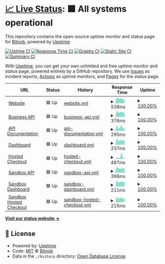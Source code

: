 # [📈 Live Status](https://bitnob.github.io/uptime): <!--live status--> **🟩 All systems operational**

This repository contains the open-source uptime monitor and status page for [Bitnob](https://bitnob.com), powered by [Upptime](https://github.com/upptime/upptime).

[![Uptime CI](https://github.com/bitnob/uptime/workflows/Uptime%20CI/badge.svg)](https://github.com/bitnob/uptime/actions?query=workflow%3A%22Uptime+CI%22)
[![Response Time CI](https://github.com/bitnob/uptime/workflows/Response%20Time%20CI/badge.svg)](https://github.com/bitnob/uptime/actions?query=workflow%3A%22Response+Time+CI%22)
[![Graphs CI](https://github.com/bitnob/uptime/workflows/Graphs%20CI/badge.svg)](https://github.com/bitnob/uptime/actions?query=workflow%3A%22Graphs+CI%22)
[![Static Site CI](https://github.com/bitnob/uptime/workflows/Static%20Site%20CI/badge.svg)](https://github.com/bitnob/uptime/actions?query=workflow%3A%22Static+Site+CI%22)
[![Summary CI](https://github.com/bitnob/uptime/workflows/Summary%20CI/badge.svg)](https://github.com/bitnob/uptime/actions?query=workflow%3A%22Summary+CI%22)

With [Upptime](https://upptime.js.org), you can get your own unlimited and free uptime monitor and status page, powered entirely by a GitHub repository. We use [Issues](https://github.com/bitnob/uptime/issues) as incident reports, [Actions](https://github.com/bitnob/uptime/actions) as uptime monitors, and [Pages](https://bitnob.github.io/uptime) for the status page.

<!--start: status pages-->
<!-- This summary is generated by Upptime (https://github.com/upptime/upptime) -->
<!-- Do not edit this manually, your changes will be overwritten -->
<!-- prettier-ignore -->
| URL | Status | History | Response Time | Uptime |
| --- | ------ | ------- | ------------- | ------ |
| <img alt="" src="https://favicons.githubusercontent.com/bitnob.com" height="13"> [Website](https://bitnob.com) | 🟩 Up | [website.yml](https://github.com/bitnob/uptime/commits/HEAD/history/website.yml) | <details><summary><img alt="Response time graph" src="./graphs/website/response-time-week.png" height="20"> 538ms</summary><br><a href="https://status.bitnob.com/history/website"><img alt="Response time 688" src="https://img.shields.io/endpoint?url=https%3A%2F%2Fraw.githubusercontent.com%2Fbitnob%2Fuptime%2FHEAD%2Fapi%2Fwebsite%2Fresponse-time.json"></a><br><a href="https://status.bitnob.com/history/website"><img alt="24-hour response time 473" src="https://img.shields.io/endpoint?url=https%3A%2F%2Fraw.githubusercontent.com%2Fbitnob%2Fuptime%2FHEAD%2Fapi%2Fwebsite%2Fresponse-time-day.json"></a><br><a href="https://status.bitnob.com/history/website"><img alt="7-day response time 538" src="https://img.shields.io/endpoint?url=https%3A%2F%2Fraw.githubusercontent.com%2Fbitnob%2Fuptime%2FHEAD%2Fapi%2Fwebsite%2Fresponse-time-week.json"></a><br><a href="https://status.bitnob.com/history/website"><img alt="30-day response time 670" src="https://img.shields.io/endpoint?url=https%3A%2F%2Fraw.githubusercontent.com%2Fbitnob%2Fuptime%2FHEAD%2Fapi%2Fwebsite%2Fresponse-time-month.json"></a><br><a href="https://status.bitnob.com/history/website"><img alt="1-year response time 688" src="https://img.shields.io/endpoint?url=https%3A%2F%2Fraw.githubusercontent.com%2Fbitnob%2Fuptime%2FHEAD%2Fapi%2Fwebsite%2Fresponse-time-year.json"></a></details> | <details><summary><a href="https://status.bitnob.com/history/website">100.00%</a></summary><a href="https://status.bitnob.com/history/website"><img alt="All-time uptime 98.35%" src="https://img.shields.io/endpoint?url=https%3A%2F%2Fraw.githubusercontent.com%2Fbitnob%2Fuptime%2FHEAD%2Fapi%2Fwebsite%2Fuptime.json"></a><br><a href="https://status.bitnob.com/history/website"><img alt="24-hour uptime 100.00%" src="https://img.shields.io/endpoint?url=https%3A%2F%2Fraw.githubusercontent.com%2Fbitnob%2Fuptime%2FHEAD%2Fapi%2Fwebsite%2Fuptime-day.json"></a><br><a href="https://status.bitnob.com/history/website"><img alt="7-day uptime 100.00%" src="https://img.shields.io/endpoint?url=https%3A%2F%2Fraw.githubusercontent.com%2Fbitnob%2Fuptime%2FHEAD%2Fapi%2Fwebsite%2Fuptime-week.json"></a><br><a href="https://status.bitnob.com/history/website"><img alt="30-day uptime 100.00%" src="https://img.shields.io/endpoint?url=https%3A%2F%2Fraw.githubusercontent.com%2Fbitnob%2Fuptime%2FHEAD%2Fapi%2Fwebsite%2Fuptime-month.json"></a><br><a href="https://status.bitnob.com/history/website"><img alt="1-year uptime 98.35%" src="https://img.shields.io/endpoint?url=https%3A%2F%2Fraw.githubusercontent.com%2Fbitnob%2Fuptime%2FHEAD%2Fapi%2Fwebsite%2Fuptime-year.json"></a></details>
| <img alt="" src="https://favicons.githubusercontent.com/api.bitnob.co" height="13"> [Business API](https://api.bitnob.co/health) | 🟩 Up | [business-api.yml](https://github.com/bitnob/uptime/commits/HEAD/history/business-api.yml) | <details><summary><img alt="Response time graph" src="./graphs/business-api/response-time-week.png" height="20"> 376ms</summary><br><a href="https://status.bitnob.com/history/business-api"><img alt="Response time 473" src="https://img.shields.io/endpoint?url=https%3A%2F%2Fraw.githubusercontent.com%2Fbitnob%2Fuptime%2FHEAD%2Fapi%2Fbusiness-api%2Fresponse-time.json"></a><br><a href="https://status.bitnob.com/history/business-api"><img alt="24-hour response time 352" src="https://img.shields.io/endpoint?url=https%3A%2F%2Fraw.githubusercontent.com%2Fbitnob%2Fuptime%2FHEAD%2Fapi%2Fbusiness-api%2Fresponse-time-day.json"></a><br><a href="https://status.bitnob.com/history/business-api"><img alt="7-day response time 376" src="https://img.shields.io/endpoint?url=https%3A%2F%2Fraw.githubusercontent.com%2Fbitnob%2Fuptime%2FHEAD%2Fapi%2Fbusiness-api%2Fresponse-time-week.json"></a><br><a href="https://status.bitnob.com/history/business-api"><img alt="30-day response time 456" src="https://img.shields.io/endpoint?url=https%3A%2F%2Fraw.githubusercontent.com%2Fbitnob%2Fuptime%2FHEAD%2Fapi%2Fbusiness-api%2Fresponse-time-month.json"></a><br><a href="https://status.bitnob.com/history/business-api"><img alt="1-year response time 473" src="https://img.shields.io/endpoint?url=https%3A%2F%2Fraw.githubusercontent.com%2Fbitnob%2Fuptime%2FHEAD%2Fapi%2Fbusiness-api%2Fresponse-time-year.json"></a></details> | <details><summary><a href="https://status.bitnob.com/history/business-api">100.00%</a></summary><a href="https://status.bitnob.com/history/business-api"><img alt="All-time uptime 99.93%" src="https://img.shields.io/endpoint?url=https%3A%2F%2Fraw.githubusercontent.com%2Fbitnob%2Fuptime%2FHEAD%2Fapi%2Fbusiness-api%2Fuptime.json"></a><br><a href="https://status.bitnob.com/history/business-api"><img alt="24-hour uptime 100.00%" src="https://img.shields.io/endpoint?url=https%3A%2F%2Fraw.githubusercontent.com%2Fbitnob%2Fuptime%2FHEAD%2Fapi%2Fbusiness-api%2Fuptime-day.json"></a><br><a href="https://status.bitnob.com/history/business-api"><img alt="7-day uptime 100.00%" src="https://img.shields.io/endpoint?url=https%3A%2F%2Fraw.githubusercontent.com%2Fbitnob%2Fuptime%2FHEAD%2Fapi%2Fbusiness-api%2Fuptime-week.json"></a><br><a href="https://status.bitnob.com/history/business-api"><img alt="30-day uptime 100.00%" src="https://img.shields.io/endpoint?url=https%3A%2F%2Fraw.githubusercontent.com%2Fbitnob%2Fuptime%2FHEAD%2Fapi%2Fbusiness-api%2Fuptime-month.json"></a><br><a href="https://status.bitnob.com/history/business-api"><img alt="1-year uptime 99.93%" src="https://img.shields.io/endpoint?url=https%3A%2F%2Fraw.githubusercontent.com%2Fbitnob%2Fuptime%2FHEAD%2Fapi%2Fbusiness-api%2Fuptime-year.json"></a></details>
| <img alt="" src="https://favicons.githubusercontent.com/docs.bitnob.com" height="13"> [API Documentation](https://docs.bitnob.com/docs) | 🟩 Up | [api-documentation.yml](https://github.com/bitnob/uptime/commits/HEAD/history/api-documentation.yml) | <details><summary><img alt="Response time graph" src="./graphs/api-documentation/response-time-week.png" height="20"> 295ms</summary><br><a href="https://status.bitnob.com/history/api-documentation"><img alt="Response time 441" src="https://img.shields.io/endpoint?url=https%3A%2F%2Fraw.githubusercontent.com%2Fbitnob%2Fuptime%2FHEAD%2Fapi%2Fapi-documentation%2Fresponse-time.json"></a><br><a href="https://status.bitnob.com/history/api-documentation"><img alt="24-hour response time 133" src="https://img.shields.io/endpoint?url=https%3A%2F%2Fraw.githubusercontent.com%2Fbitnob%2Fuptime%2FHEAD%2Fapi%2Fapi-documentation%2Fresponse-time-day.json"></a><br><a href="https://status.bitnob.com/history/api-documentation"><img alt="7-day response time 295" src="https://img.shields.io/endpoint?url=https%3A%2F%2Fraw.githubusercontent.com%2Fbitnob%2Fuptime%2FHEAD%2Fapi%2Fapi-documentation%2Fresponse-time-week.json"></a><br><a href="https://status.bitnob.com/history/api-documentation"><img alt="30-day response time 434" src="https://img.shields.io/endpoint?url=https%3A%2F%2Fraw.githubusercontent.com%2Fbitnob%2Fuptime%2FHEAD%2Fapi%2Fapi-documentation%2Fresponse-time-month.json"></a><br><a href="https://status.bitnob.com/history/api-documentation"><img alt="1-year response time 441" src="https://img.shields.io/endpoint?url=https%3A%2F%2Fraw.githubusercontent.com%2Fbitnob%2Fuptime%2FHEAD%2Fapi%2Fapi-documentation%2Fresponse-time-year.json"></a></details> | <details><summary><a href="https://status.bitnob.com/history/api-documentation">100.00%</a></summary><a href="https://status.bitnob.com/history/api-documentation"><img alt="All-time uptime 99.83%" src="https://img.shields.io/endpoint?url=https%3A%2F%2Fraw.githubusercontent.com%2Fbitnob%2Fuptime%2FHEAD%2Fapi%2Fapi-documentation%2Fuptime.json"></a><br><a href="https://status.bitnob.com/history/api-documentation"><img alt="24-hour uptime 100.00%" src="https://img.shields.io/endpoint?url=https%3A%2F%2Fraw.githubusercontent.com%2Fbitnob%2Fuptime%2FHEAD%2Fapi%2Fapi-documentation%2Fuptime-day.json"></a><br><a href="https://status.bitnob.com/history/api-documentation"><img alt="7-day uptime 100.00%" src="https://img.shields.io/endpoint?url=https%3A%2F%2Fraw.githubusercontent.com%2Fbitnob%2Fuptime%2FHEAD%2Fapi%2Fapi-documentation%2Fuptime-week.json"></a><br><a href="https://status.bitnob.com/history/api-documentation"><img alt="30-day uptime 100.00%" src="https://img.shields.io/endpoint?url=https%3A%2F%2Fraw.githubusercontent.com%2Fbitnob%2Fuptime%2FHEAD%2Fapi%2Fapi-documentation%2Fuptime-month.json"></a><br><a href="https://status.bitnob.com/history/api-documentation"><img alt="1-year uptime 99.83%" src="https://img.shields.io/endpoint?url=https%3A%2F%2Fraw.githubusercontent.com%2Fbitnob%2Fuptime%2FHEAD%2Fapi%2Fapi-documentation%2Fuptime-year.json"></a></details>
| <img alt="" src="https://favicons.githubusercontent.com/app.bitnob.co" height="13"> [Dashboard](https://app.bitnob.co) | 🟩 Up | [dashboard.yml](https://github.com/bitnob/uptime/commits/HEAD/history/dashboard.yml) | <details><summary><img alt="Response time graph" src="./graphs/dashboard/response-time-week.png" height="20"> 237ms</summary><br><a href="https://status.bitnob.com/history/dashboard"><img alt="Response time 516" src="https://img.shields.io/endpoint?url=https%3A%2F%2Fraw.githubusercontent.com%2Fbitnob%2Fuptime%2FHEAD%2Fapi%2Fdashboard%2Fresponse-time.json"></a><br><a href="https://status.bitnob.com/history/dashboard"><img alt="24-hour response time 208" src="https://img.shields.io/endpoint?url=https%3A%2F%2Fraw.githubusercontent.com%2Fbitnob%2Fuptime%2FHEAD%2Fapi%2Fdashboard%2Fresponse-time-day.json"></a><br><a href="https://status.bitnob.com/history/dashboard"><img alt="7-day response time 237" src="https://img.shields.io/endpoint?url=https%3A%2F%2Fraw.githubusercontent.com%2Fbitnob%2Fuptime%2FHEAD%2Fapi%2Fdashboard%2Fresponse-time-week.json"></a><br><a href="https://status.bitnob.com/history/dashboard"><img alt="30-day response time 340" src="https://img.shields.io/endpoint?url=https%3A%2F%2Fraw.githubusercontent.com%2Fbitnob%2Fuptime%2FHEAD%2Fapi%2Fdashboard%2Fresponse-time-month.json"></a><br><a href="https://status.bitnob.com/history/dashboard"><img alt="1-year response time 516" src="https://img.shields.io/endpoint?url=https%3A%2F%2Fraw.githubusercontent.com%2Fbitnob%2Fuptime%2FHEAD%2Fapi%2Fdashboard%2Fresponse-time-year.json"></a></details> | <details><summary><a href="https://status.bitnob.com/history/dashboard">100.00%</a></summary><a href="https://status.bitnob.com/history/dashboard"><img alt="All-time uptime 100.00%" src="https://img.shields.io/endpoint?url=https%3A%2F%2Fraw.githubusercontent.com%2Fbitnob%2Fuptime%2FHEAD%2Fapi%2Fdashboard%2Fuptime.json"></a><br><a href="https://status.bitnob.com/history/dashboard"><img alt="24-hour uptime 100.00%" src="https://img.shields.io/endpoint?url=https%3A%2F%2Fraw.githubusercontent.com%2Fbitnob%2Fuptime%2FHEAD%2Fapi%2Fdashboard%2Fuptime-day.json"></a><br><a href="https://status.bitnob.com/history/dashboard"><img alt="7-day uptime 100.00%" src="https://img.shields.io/endpoint?url=https%3A%2F%2Fraw.githubusercontent.com%2Fbitnob%2Fuptime%2FHEAD%2Fapi%2Fdashboard%2Fuptime-week.json"></a><br><a href="https://status.bitnob.com/history/dashboard"><img alt="30-day uptime 100.00%" src="https://img.shields.io/endpoint?url=https%3A%2F%2Fraw.githubusercontent.com%2Fbitnob%2Fuptime%2FHEAD%2Fapi%2Fdashboard%2Fuptime-month.json"></a><br><a href="https://status.bitnob.com/history/dashboard"><img alt="1-year uptime 100.00%" src="https://img.shields.io/endpoint?url=https%3A%2F%2Fraw.githubusercontent.com%2Fbitnob%2Fuptime%2FHEAD%2Fapi%2Fdashboard%2Fuptime-year.json"></a></details>
| <img alt="" src="https://favicons.githubusercontent.com/checkout.bitnob.co" height="13"> [Hosted Checkout](https://checkout.bitnob.co) | 🟩 Up | [hosted-checkout.yml](https://github.com/bitnob/uptime/commits/HEAD/history/hosted-checkout.yml) | <details><summary><img alt="Response time graph" src="./graphs/hosted-checkout/response-time-week.png" height="20"> 487ms</summary><br><a href="https://status.bitnob.com/history/hosted-checkout"><img alt="Response time 411" src="https://img.shields.io/endpoint?url=https%3A%2F%2Fraw.githubusercontent.com%2Fbitnob%2Fuptime%2FHEAD%2Fapi%2Fhosted-checkout%2Fresponse-time.json"></a><br><a href="https://status.bitnob.com/history/hosted-checkout"><img alt="24-hour response time 331" src="https://img.shields.io/endpoint?url=https%3A%2F%2Fraw.githubusercontent.com%2Fbitnob%2Fuptime%2FHEAD%2Fapi%2Fhosted-checkout%2Fresponse-time-day.json"></a><br><a href="https://status.bitnob.com/history/hosted-checkout"><img alt="7-day response time 487" src="https://img.shields.io/endpoint?url=https%3A%2F%2Fraw.githubusercontent.com%2Fbitnob%2Fuptime%2FHEAD%2Fapi%2Fhosted-checkout%2Fresponse-time-week.json"></a><br><a href="https://status.bitnob.com/history/hosted-checkout"><img alt="30-day response time 417" src="https://img.shields.io/endpoint?url=https%3A%2F%2Fraw.githubusercontent.com%2Fbitnob%2Fuptime%2FHEAD%2Fapi%2Fhosted-checkout%2Fresponse-time-month.json"></a><br><a href="https://status.bitnob.com/history/hosted-checkout"><img alt="1-year response time 411" src="https://img.shields.io/endpoint?url=https%3A%2F%2Fraw.githubusercontent.com%2Fbitnob%2Fuptime%2FHEAD%2Fapi%2Fhosted-checkout%2Fresponse-time-year.json"></a></details> | <details><summary><a href="https://status.bitnob.com/history/hosted-checkout">100.00%</a></summary><a href="https://status.bitnob.com/history/hosted-checkout"><img alt="All-time uptime 100.00%" src="https://img.shields.io/endpoint?url=https%3A%2F%2Fraw.githubusercontent.com%2Fbitnob%2Fuptime%2FHEAD%2Fapi%2Fhosted-checkout%2Fuptime.json"></a><br><a href="https://status.bitnob.com/history/hosted-checkout"><img alt="24-hour uptime 100.00%" src="https://img.shields.io/endpoint?url=https%3A%2F%2Fraw.githubusercontent.com%2Fbitnob%2Fuptime%2FHEAD%2Fapi%2Fhosted-checkout%2Fuptime-day.json"></a><br><a href="https://status.bitnob.com/history/hosted-checkout"><img alt="7-day uptime 100.00%" src="https://img.shields.io/endpoint?url=https%3A%2F%2Fraw.githubusercontent.com%2Fbitnob%2Fuptime%2FHEAD%2Fapi%2Fhosted-checkout%2Fuptime-week.json"></a><br><a href="https://status.bitnob.com/history/hosted-checkout"><img alt="30-day uptime 100.00%" src="https://img.shields.io/endpoint?url=https%3A%2F%2Fraw.githubusercontent.com%2Fbitnob%2Fuptime%2FHEAD%2Fapi%2Fhosted-checkout%2Fuptime-month.json"></a><br><a href="https://status.bitnob.com/history/hosted-checkout"><img alt="1-year uptime 100.00%" src="https://img.shields.io/endpoint?url=https%3A%2F%2Fraw.githubusercontent.com%2Fbitnob%2Fuptime%2FHEAD%2Fapi%2Fhosted-checkout%2Fuptime-year.json"></a></details>
| <img alt="" src="https://favicons.githubusercontent.com/sandboxapi.bitnob.co" height="13"> [Sandbox API](https://sandboxapi.bitnob.co/health) | 🟩 Up | [sandbox-api.yml](https://github.com/bitnob/uptime/commits/HEAD/history/sandbox-api.yml) | <details><summary><img alt="Response time graph" src="./graphs/sandbox-api/response-time-week.png" height="20"> 396ms</summary><br><a href="https://status.bitnob.com/history/sandbox-api"><img alt="Response time 498" src="https://img.shields.io/endpoint?url=https%3A%2F%2Fraw.githubusercontent.com%2Fbitnob%2Fuptime%2FHEAD%2Fapi%2Fsandbox-api%2Fresponse-time.json"></a><br><a href="https://status.bitnob.com/history/sandbox-api"><img alt="24-hour response time 340" src="https://img.shields.io/endpoint?url=https%3A%2F%2Fraw.githubusercontent.com%2Fbitnob%2Fuptime%2FHEAD%2Fapi%2Fsandbox-api%2Fresponse-time-day.json"></a><br><a href="https://status.bitnob.com/history/sandbox-api"><img alt="7-day response time 396" src="https://img.shields.io/endpoint?url=https%3A%2F%2Fraw.githubusercontent.com%2Fbitnob%2Fuptime%2FHEAD%2Fapi%2Fsandbox-api%2Fresponse-time-week.json"></a><br><a href="https://status.bitnob.com/history/sandbox-api"><img alt="30-day response time 456" src="https://img.shields.io/endpoint?url=https%3A%2F%2Fraw.githubusercontent.com%2Fbitnob%2Fuptime%2FHEAD%2Fapi%2Fsandbox-api%2Fresponse-time-month.json"></a><br><a href="https://status.bitnob.com/history/sandbox-api"><img alt="1-year response time 498" src="https://img.shields.io/endpoint?url=https%3A%2F%2Fraw.githubusercontent.com%2Fbitnob%2Fuptime%2FHEAD%2Fapi%2Fsandbox-api%2Fresponse-time-year.json"></a></details> | <details><summary><a href="https://status.bitnob.com/history/sandbox-api">100.00%</a></summary><a href="https://status.bitnob.com/history/sandbox-api"><img alt="All-time uptime 99.99%" src="https://img.shields.io/endpoint?url=https%3A%2F%2Fraw.githubusercontent.com%2Fbitnob%2Fuptime%2FHEAD%2Fapi%2Fsandbox-api%2Fuptime.json"></a><br><a href="https://status.bitnob.com/history/sandbox-api"><img alt="24-hour uptime 100.00%" src="https://img.shields.io/endpoint?url=https%3A%2F%2Fraw.githubusercontent.com%2Fbitnob%2Fuptime%2FHEAD%2Fapi%2Fsandbox-api%2Fuptime-day.json"></a><br><a href="https://status.bitnob.com/history/sandbox-api"><img alt="7-day uptime 100.00%" src="https://img.shields.io/endpoint?url=https%3A%2F%2Fraw.githubusercontent.com%2Fbitnob%2Fuptime%2FHEAD%2Fapi%2Fsandbox-api%2Fuptime-week.json"></a><br><a href="https://status.bitnob.com/history/sandbox-api"><img alt="30-day uptime 100.00%" src="https://img.shields.io/endpoint?url=https%3A%2F%2Fraw.githubusercontent.com%2Fbitnob%2Fuptime%2FHEAD%2Fapi%2Fsandbox-api%2Fuptime-month.json"></a><br><a href="https://status.bitnob.com/history/sandbox-api"><img alt="1-year uptime 99.99%" src="https://img.shields.io/endpoint?url=https%3A%2F%2Fraw.githubusercontent.com%2Fbitnob%2Fuptime%2FHEAD%2Fapi%2Fsandbox-api%2Fuptime-year.json"></a></details>
| <img alt="" src="https://favicons.githubusercontent.com/sandboxapp.bitnob.co" height="13"> [Sandbox Dashboard](https://sandboxapp.bitnob.co) | 🟩 Up | [sandbox-dashboard.yml](https://github.com/bitnob/uptime/commits/HEAD/history/sandbox-dashboard.yml) | <details><summary><img alt="Response time graph" src="./graphs/sandbox-dashboard/response-time-week.png" height="20"> 211ms</summary><br><a href="https://status.bitnob.com/history/sandbox-dashboard"><img alt="Response time 279" src="https://img.shields.io/endpoint?url=https%3A%2F%2Fraw.githubusercontent.com%2Fbitnob%2Fuptime%2FHEAD%2Fapi%2Fsandbox-dashboard%2Fresponse-time.json"></a><br><a href="https://status.bitnob.com/history/sandbox-dashboard"><img alt="24-hour response time 175" src="https://img.shields.io/endpoint?url=https%3A%2F%2Fraw.githubusercontent.com%2Fbitnob%2Fuptime%2FHEAD%2Fapi%2Fsandbox-dashboard%2Fresponse-time-day.json"></a><br><a href="https://status.bitnob.com/history/sandbox-dashboard"><img alt="7-day response time 211" src="https://img.shields.io/endpoint?url=https%3A%2F%2Fraw.githubusercontent.com%2Fbitnob%2Fuptime%2FHEAD%2Fapi%2Fsandbox-dashboard%2Fresponse-time-week.json"></a><br><a href="https://status.bitnob.com/history/sandbox-dashboard"><img alt="30-day response time 255" src="https://img.shields.io/endpoint?url=https%3A%2F%2Fraw.githubusercontent.com%2Fbitnob%2Fuptime%2FHEAD%2Fapi%2Fsandbox-dashboard%2Fresponse-time-month.json"></a><br><a href="https://status.bitnob.com/history/sandbox-dashboard"><img alt="1-year response time 279" src="https://img.shields.io/endpoint?url=https%3A%2F%2Fraw.githubusercontent.com%2Fbitnob%2Fuptime%2FHEAD%2Fapi%2Fsandbox-dashboard%2Fresponse-time-year.json"></a></details> | <details><summary><a href="https://status.bitnob.com/history/sandbox-dashboard">100.00%</a></summary><a href="https://status.bitnob.com/history/sandbox-dashboard"><img alt="All-time uptime 100.00%" src="https://img.shields.io/endpoint?url=https%3A%2F%2Fraw.githubusercontent.com%2Fbitnob%2Fuptime%2FHEAD%2Fapi%2Fsandbox-dashboard%2Fuptime.json"></a><br><a href="https://status.bitnob.com/history/sandbox-dashboard"><img alt="24-hour uptime 100.00%" src="https://img.shields.io/endpoint?url=https%3A%2F%2Fraw.githubusercontent.com%2Fbitnob%2Fuptime%2FHEAD%2Fapi%2Fsandbox-dashboard%2Fuptime-day.json"></a><br><a href="https://status.bitnob.com/history/sandbox-dashboard"><img alt="7-day uptime 100.00%" src="https://img.shields.io/endpoint?url=https%3A%2F%2Fraw.githubusercontent.com%2Fbitnob%2Fuptime%2FHEAD%2Fapi%2Fsandbox-dashboard%2Fuptime-week.json"></a><br><a href="https://status.bitnob.com/history/sandbox-dashboard"><img alt="30-day uptime 100.00%" src="https://img.shields.io/endpoint?url=https%3A%2F%2Fraw.githubusercontent.com%2Fbitnob%2Fuptime%2FHEAD%2Fapi%2Fsandbox-dashboard%2Fuptime-month.json"></a><br><a href="https://status.bitnob.com/history/sandbox-dashboard"><img alt="1-year uptime 100.00%" src="https://img.shields.io/endpoint?url=https%3A%2F%2Fraw.githubusercontent.com%2Fbitnob%2Fuptime%2FHEAD%2Fapi%2Fsandbox-dashboard%2Fuptime-year.json"></a></details>
| <img alt="" src="https://favicons.githubusercontent.com/sandbox-checkout.bitnob.co" height="13"> [Sandbox Hosted Checkout](https://sandbox-checkout.bitnob.co) | 🟩 Up | [sandbox-hosted-checkout.yml](https://github.com/bitnob/uptime/commits/HEAD/history/sandbox-hosted-checkout.yml) | <details><summary><img alt="Response time graph" src="./graphs/sandbox-hosted-checkout/response-time-week.png" height="20"> 215ms</summary><br><a href="https://status.bitnob.com/history/sandbox-hosted-checkout"><img alt="Response time 317" src="https://img.shields.io/endpoint?url=https%3A%2F%2Fraw.githubusercontent.com%2Fbitnob%2Fuptime%2FHEAD%2Fapi%2Fsandbox-hosted-checkout%2Fresponse-time.json"></a><br><a href="https://status.bitnob.com/history/sandbox-hosted-checkout"><img alt="24-hour response time 197" src="https://img.shields.io/endpoint?url=https%3A%2F%2Fraw.githubusercontent.com%2Fbitnob%2Fuptime%2FHEAD%2Fapi%2Fsandbox-hosted-checkout%2Fresponse-time-day.json"></a><br><a href="https://status.bitnob.com/history/sandbox-hosted-checkout"><img alt="7-day response time 215" src="https://img.shields.io/endpoint?url=https%3A%2F%2Fraw.githubusercontent.com%2Fbitnob%2Fuptime%2FHEAD%2Fapi%2Fsandbox-hosted-checkout%2Fresponse-time-week.json"></a><br><a href="https://status.bitnob.com/history/sandbox-hosted-checkout"><img alt="30-day response time 273" src="https://img.shields.io/endpoint?url=https%3A%2F%2Fraw.githubusercontent.com%2Fbitnob%2Fuptime%2FHEAD%2Fapi%2Fsandbox-hosted-checkout%2Fresponse-time-month.json"></a><br><a href="https://status.bitnob.com/history/sandbox-hosted-checkout"><img alt="1-year response time 317" src="https://img.shields.io/endpoint?url=https%3A%2F%2Fraw.githubusercontent.com%2Fbitnob%2Fuptime%2FHEAD%2Fapi%2Fsandbox-hosted-checkout%2Fresponse-time-year.json"></a></details> | <details><summary><a href="https://status.bitnob.com/history/sandbox-hosted-checkout">100.00%</a></summary><a href="https://status.bitnob.com/history/sandbox-hosted-checkout"><img alt="All-time uptime 100.00%" src="https://img.shields.io/endpoint?url=https%3A%2F%2Fraw.githubusercontent.com%2Fbitnob%2Fuptime%2FHEAD%2Fapi%2Fsandbox-hosted-checkout%2Fuptime.json"></a><br><a href="https://status.bitnob.com/history/sandbox-hosted-checkout"><img alt="24-hour uptime 100.00%" src="https://img.shields.io/endpoint?url=https%3A%2F%2Fraw.githubusercontent.com%2Fbitnob%2Fuptime%2FHEAD%2Fapi%2Fsandbox-hosted-checkout%2Fuptime-day.json"></a><br><a href="https://status.bitnob.com/history/sandbox-hosted-checkout"><img alt="7-day uptime 100.00%" src="https://img.shields.io/endpoint?url=https%3A%2F%2Fraw.githubusercontent.com%2Fbitnob%2Fuptime%2FHEAD%2Fapi%2Fsandbox-hosted-checkout%2Fuptime-week.json"></a><br><a href="https://status.bitnob.com/history/sandbox-hosted-checkout"><img alt="30-day uptime 100.00%" src="https://img.shields.io/endpoint?url=https%3A%2F%2Fraw.githubusercontent.com%2Fbitnob%2Fuptime%2FHEAD%2Fapi%2Fsandbox-hosted-checkout%2Fuptime-month.json"></a><br><a href="https://status.bitnob.com/history/sandbox-hosted-checkout"><img alt="1-year uptime 100.00%" src="https://img.shields.io/endpoint?url=https%3A%2F%2Fraw.githubusercontent.com%2Fbitnob%2Fuptime%2FHEAD%2Fapi%2Fsandbox-hosted-checkout%2Fuptime-year.json"></a></details>

<!--end: status pages-->

[**Visit our status website →**](https://bitnob.github.io/uptime)

## 📄 License

- Powered by: [Upptime](https://github.com/upptime/upptime)
- Code: [MIT](./LICENSE) © [Bitnob](https://bitnob.com)
- Data in the `./history` directory: [Open Database License](https://opendatacommons.org/licenses/odbl/1-0/)
